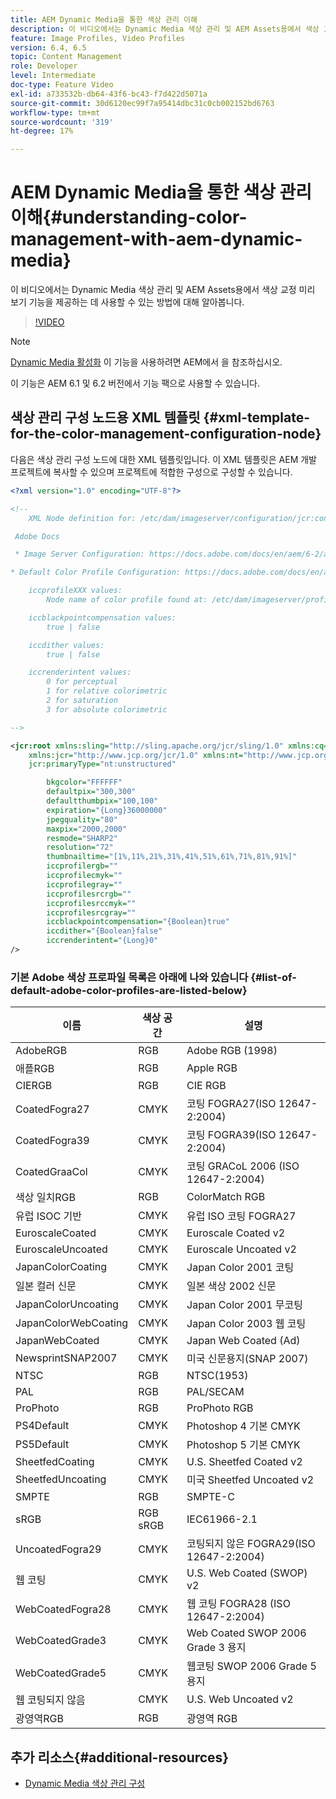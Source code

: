 ```yaml
---
title: AEM Dynamic Media을 통한 색상 관리 이해
description: 이 비디오에서는 Dynamic Media 색상 관리 및 AEM Assets용에서 색상 교정 미리 보기 기능을 제공하는 데 사용할 수 있는 방법에 대해 알아봅니다.
feature: Image Profiles, Video Profiles
version: 6.4, 6.5
topic: Content Management
role: Developer
level: Intermediate
doc-type: Feature Video
exl-id: a733532b-db64-43f6-bc43-f7d422d5071a
source-git-commit: 30d6120ec99f7a95414dbc31c0cb002152bd6763
workflow-type: tm+mt
source-wordcount: '319'
ht-degree: 17%

---
```


# AEM Dynamic Media을 통한 색상 관리 이해{#understanding-color-management-with-aem-dynamic-media}

이 비디오에서는 Dynamic Media 색상 관리 및 AEM Assets용에서 색상 교정 미리 보기 기능을 제공하는 데 사용할 수 있는 방법에 대해 알아봅니다.

>[!VIDEO](https://video.tv.adobe.com/v/16792?quality=12&learn=on)

>[!NOTE]
>
>[Dynamic Media 활성화](https://experienceleague.adobe.com/docs/experience-manager-release-information/aem-release-updates/previous-updates/aem-previous-versions.html) 이 기능을 사용하려면 AEM에서 을 참조하십시오.

이 기능은 AEM 6.1 및 6.2 버전에서 기능 팩으로 사용할 수 있습니다.

## 색상 관리 구성 노드용 XML 템플릿 {#xml-template-for-the-color-management-configuration-node}

다음은 색상 관리 구성 노드에 대한 XML 템플릿입니다. 이 XML 템플릿은 AEM 개발 프로젝트에 복사할 수 있으며 프로젝트에 적합한 구성으로 구성할 수 있습니다.

```xml
<?xml version="1.0" encoding="UTF-8"?>

<!--
    XML Node definition for: /etc/dam/imageserver/configuration/jcr:content/settings

 Adobe Docs

 * Image Server Configuration: https://docs.adobe.com/docs/en/aem/6-2/administer/content/dynamic-media/config-dynamic.html#Configuring%20Dynamic%20Media%20Image%20Settings

* Default Color Profile Configuration: https://docs.adobe.com/docs/en/aem/6-1/administer/content/dynamic-media/config-dynamic.html#Configuring%20the%20default%20color%20profiles

    iccprofileXXX values:
        Node name of color profile found at: /etc/dam/imageserver/profiles

    iccblackpointcompensation values:
        true | false

    iccdither values:
        true | false

    iccrenderintent values:
        0 for perceptual
        1 for relative colorimetric
        2 for saturation
        3 for absolute colorimetric

-->

<jcr:root xmlns:sling="http://sling.apache.org/jcr/sling/1.0" xmlns:cq="http://www.day.com/jcr/cq/1.0"
    xmlns:jcr="http://www.jcp.org/jcr/1.0" xmlns:nt="http://www.jcp.org/jcr/nt/1.0"
    jcr:primaryType="nt:unstructured"

        bkgcolor="FFFFFF"
        defaultpix="300,300"
        defaultthumbpix="100,100"
        expiration="{Long}36000000"
        jpegquality="80"
        maxpix="2000,2000"
        resmode="SHARP2"
        resolution="72"
        thumbnailtime="[1%,11%,21%,31%,41%,51%,61%,71%,81%,91%]"
        iccprofilergb=""
        iccprofilecmyk=""
        iccprofilegray=""
        iccprofilesrcrgb=""
        iccprofilesrccmyk=""
        iccprofilesrcgray=""
        iccblackpointcompensation="{Boolean}true"
        iccdither="{Boolean}false"
        iccrenderintent="{Long}0"
/>
```

### 기본 Adobe 색상 프로파일 목록은 아래에 나와 있습니다 {#list-of-default-adobe-color-profiles-are-listed-below}

| 이름 | 색상 공간 | 설명 |
| ------------------- | ---------- | ------------------------------------- |
| AdobeRGB | RGB | Adobe RGB (1998) |
| 애플RGB | RGB | Apple RGB |
| CIERGB | RGB | CIE RGB |
| CoatedFogra27 | CMYK | 코팅 FOGRA27(ISO 12647-2:2004) |
| CoatedFogra39 | CMYK | 코팅 FOGRA39(ISO 12647-2:2004) |
| CoatedGraaCol | CMYK | 코팅 GRACoL 2006 (ISO 12647-2:2004) |
| 색상 일치RGB | RGB | ColorMatch RGB |
| 유럽 ISOC 기반 | CMYK | 유럽 ISO 코팅 FOGRA27 |
| EuroscaleCoated | CMYK | Euroscale Coated v2 |
| EuroscaleUncoated | CMYK | Euroscale Uncoated v2 |
| JapanColorCoating | CMYK | Japan Color 2001 코팅 |
| 일본 컬러 신문 | CMYK | 일본 색상 2002 신문 |
| JapanColorUncoating | CMYK | Japan Color 2001 무코팅 |
| JapanColorWebCoating | CMYK | Japan Color 2003 웹 코팅 |
| JapanWebCoated | CMYK | Japan Web Coated (Ad) |
| NewsprintSNAP2007 | CMYK | 미국 신문용지(SNAP 2007) |
| NTSC | RGB | NTSC(1953) |
| PAL | RGB | PAL/SECAM |
| ProPhoto | RGB | ProPhoto RGB |
| PS4Default | CMYK | Photoshop 4 기본 CMYK |
| PS5Default | CMYK | Photoshop 5 기본 CMYK |
| SheetfedCoating | CMYK | U.S. Sheetfed Coated v2 |
| SheetfedUncoating | CMYK | 미국 Sheetfed Uncoated v2 |
| SMPTE | RGB | SMPTE-C |
| sRGB | RGB sRGB | IEC61966-2.1 |
| UncoatedFogra29 | CMYK | 코팅되지 않은 FOGRA29(ISO 12647-2:2004) |
| 웹 코팅 | CMYK | U.S. Web Coated (SWOP) v2 |
| WebCoatedFogra28 | CMYK | 웹 코팅 FOGRA28 (ISO 12647-2:2004) |
| WebCoatedGrade3 | CMYK | Web Coated SWOP 2006 Grade 3 용지 |
| WebCoatedGrade5 | CMYK | 웹코팅 SWOP 2006 Grade 5 용지 |
| 웹 코팅되지 않음 | CMYK | U.S. Web Uncoated v2 |
| 광영역RGB | RGB | 광영역 RGB |

## 추가 리소스{#additional-resources}

* [Dynamic Media 색상 관리 구성](https://helpx.adobe.com/experience-manager/6-5/assets/using/config-dynamic.html#ConfiguringDynamicMediaColorManagement)
